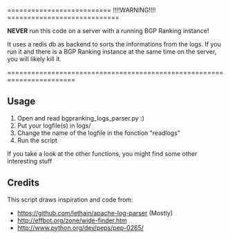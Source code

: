 
========================== !!!!WARNING!!!! ============================

__NEVER__ run this code on a server with a running BGP Ranking instance!

It uses a redis db as backend to sorts the informations from the logs.
If you run it and there is a BGP Ranking instance at the same time on the 
server, you will likely kill it. 

=======================================================================

## Usage

1. Open and read bgpranking_logs_parser.py :)
2. Put your logfile(s) in logs/
3. Change the name of the logfile in the fonction "readlogs"
4. Run the script

If you take a look at the other functions, you might find some other interesting stuff


## Credits

This script draws inspiration and code from:

* https://github.com/lethain/apache-log-parser (Mostly)
* http://effbot.org/zone/wide-finder.htm
* http://www.python.org/dev/peps/pep-0265/
